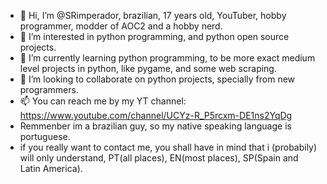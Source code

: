 - 👋 Hi, I’m @SRimperador, brazilian, 17 years old, YouTuber, hobby programmer, modder of AOC2 and a hobby nerd.
- 👀 I’m interested in python programming, and python open source projects.
- 🌱 I’m currently learning python programming, to be more exact medium level projects in python, like pygame, and some web scraping.
- 💞️ I’m looking to collaborate on python projects, specially from new programmers.
- 📫 You can reach me by my YT channel: https://www.youtube.com/channel/UCYz-R_P5rcxm-DE1ns2YqDg
- Remmenber im a brazilian guy, so my native speaking language is portuguese.
- if you really want to contact me, you shall have in mind that i (probabily) will only understand, PT(all places), EN(most places), SP(Spain and Latin America).

<!---
SRimperador/SRimperador is a ✨ special ✨ repository because its `README.md` (this file) appears on your GitHub profile.
You can click the Preview link to take a look at your changes.
--->
